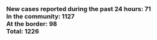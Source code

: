 ### New cases reported during the past 24 hours: 71<br/>In the community: 1127<br/>At the border: 98<br/>Total: 1226
